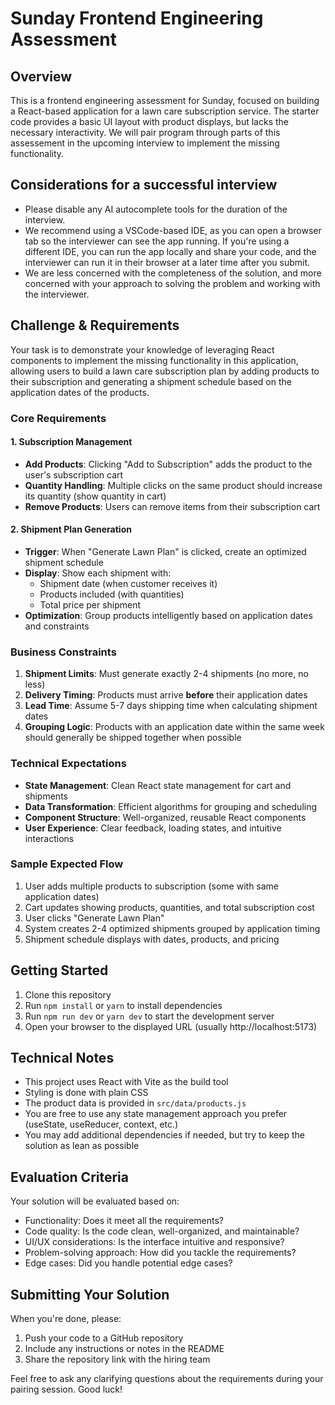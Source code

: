 # Sunday Frontend Engineering Assessment

## Overview
This is a frontend engineering assessment for Sunday, focused on building a React-based application for a lawn care subscription service. The starter code provides a basic UI layout with product displays, but lacks the necessary interactivity. We will pair program through parts of this assessement in the upcoming interview to implement the missing functionality.

## Considerations for a successful interview
- Please disable any AI autocomplete tools for the duration of the interview.
- We recommend using a VSCode-based IDE, as you can open a browser tab so the interviewer can see the app running. If you're using a different IDE, you can run the app locally and share your code, and the interviewer can run it in their browser at a later time after you submit.
- We are less concerned with the completeness of the solution, and more concerned with your approach to solving the problem and working with the interviewer.

## Challenge & Requirements
Your task is to demonstrate your knowledge of leveraging React components to implement the missing functionality in this application, allowing users to build a lawn care subscription plan by adding products to their subscription and generating a shipment schedule based on the application dates of the products.

### Core Requirements

#### 1. Subscription Management

- **Add Products**: Clicking "Add to Subscription" adds the product to the user's subscription cart
- **Quantity Handling**: Multiple clicks on the same product should increase its quantity (show quantity in cart)
- **Remove Products**: Users can remove items from their subscription cart

#### 2. Shipment Plan Generation

- **Trigger**: When "Generate Lawn Plan" is clicked, create an optimized shipment schedule
- **Display**: Show each shipment with:
  - Shipment date (when customer receives it)
  - Products included (with quantities)
  - Total price per shipment
- **Optimization**: Group products intelligently based on application dates and constraints

### Business Constraints

1. **Shipment Limits**: Must generate exactly 2-4 shipments (no more, no less)
2. **Delivery Timing**: Products must arrive **before** their application dates
3. **Lead Time**: Assume 5-7 days shipping time when calculating shipment dates
4. **Grouping Logic**: Products with an application date within the same week should generally be shipped together when possible

### Technical Expectations

- **State Management**: Clean React state management for cart and shipments
- **Data Transformation**: Efficient algorithms for grouping and scheduling
- **Component Structure**: Well-organized, reusable React components
- **User Experience**: Clear feedback, loading states, and intuitive interactions

### Sample Expected Flow

1. User adds multiple products to subscription (some with same application dates)
2. Cart updates showing products, quantities, and total subscription cost
3. User clicks "Generate Lawn Plan"
4. System creates 2-4 optimized shipments grouped by application timing
5. Shipment schedule displays with dates, products, and pricing

## Getting Started

1. Clone this repository
2. Run `npm install` or `yarn` to install dependencies
3. Run `npm run dev` or `yarn dev` to start the development server
4. Open your browser to the displayed URL (usually http://localhost:5173)

## Technical Notes

- This project uses React with Vite as the build tool
- Styling is done with plain CSS
- The product data is provided in `src/data/products.js`
- You are free to use any state management approach you prefer (useState, useReducer, context, etc.)
- You may add additional dependencies if needed, but try to keep the solution as lean as possible

## Evaluation Criteria

Your solution will be evaluated based on:

- Functionality: Does it meet all the requirements?
- Code quality: Is the code clean, well-organized, and maintainable?
- UI/UX considerations: Is the interface intuitive and responsive?
- Problem-solving approach: How did you tackle the requirements?
- Edge cases: Did you handle potential edge cases?

## Submitting Your Solution

When you're done, please:

1. Push your code to a GitHub repository
2. Include any instructions or notes in the README
3. Share the repository link with the hiring team

Feel free to ask any clarifying questions about the requirements during your pairing session. Good luck!
